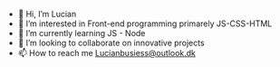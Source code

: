 - 👋 Hi, I’m Lucian
- 👀 I’m interested in Front-end programming primarely JS-CSS-HTML
- 🌱 I’m currently learning JS - Node
- 💞️ I’m looking to collaborate on innovative projects
- 📫 How to reach me Lucianbusiess@outlook.dk

<!---
Wunderkid-LN/Wunderkid-LN is a ✨ special ✨ repository because its `README.md` (this file) appears on your GitHub profile.
You can click the Preview link to take a look at your changes.
--->
